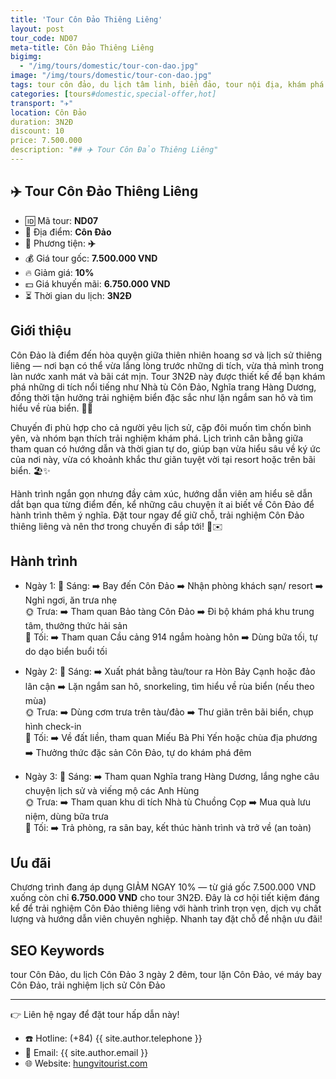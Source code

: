 ```yaml
---
title: 'Tour Côn Đảo Thiêng Liêng'
layout: post
tour_code: ND07
meta-title: Côn Đảo Thiêng Liêng
bigimg:
  - "/img/tours/domestic/tour-con-dao.jpg"
image: "/img/tours/domestic/tour-con-dao.jpg"
tags: tour côn đảo, du lịch tâm linh, biển đảo, tour nội địa, khám phá việt nam
categories: [tours#domestic,special-offer,hot]
transport: "✈️"
location: Côn Đảo
duration: 3N2Đ
discount: 10
price: 7.500.000
description: "## ✈️ Tour Côn Đảo Thiêng Liêng"
---
```


## ✈️ Tour Côn Đảo Thiêng Liêng 

- 🆔 Mã tour: **ND07**
- 📍 Địa điểm: **Côn Đảo**
- 🚗 Phương tiện: **✈️**
- 💰 Giá tour gốc: **7.500.000 VND**
- 🔥 Giảm giá: **10%**
- 💵 Giá khuyến mãi: **6.750.000 VND**
- ⏳ Thời gian du lịch: **3N2Đ**


## Giới thiệu
Côn Đảo là điểm đến hòa quyện giữa thiên nhiên hoang sơ và lịch sử thiêng liêng — nơi bạn có thể vừa lắng lòng trước những di tích, vừa thả mình trong làn nước xanh mát và bãi cát mịn. Tour 3N2Đ này được thiết kế để bạn khám phá những di tích nổi tiếng như Nhà tù Côn Đảo, Nghĩa trang Hàng Dương, đồng thời tận hưởng trải nghiệm biển đặc sắc như lặn ngắm san hô và tìm hiểu về rùa biển. 🐢🌊

Chuyến đi phù hợp cho cả người yêu lịch sử, cặp đôi muốn tìm chốn bình yên, và nhóm bạn thích trải nghiệm khám phá. Lịch trình cân bằng giữa tham quan có hướng dẫn và thời gian tự do, giúp bạn vừa hiểu sâu về ký ức của nơi này, vừa có khoảnh khắc thư giãn tuyệt vời tại resort hoặc trên bãi biển. 🏖️✨

Hành trình ngắn gọn nhưng đầy cảm xúc, hướng dẫn viên am hiểu sẽ dẫn dắt bạn qua từng điểm đến, kể những câu chuyện ít ai biết về Côn Đảo để hành trình thêm ý nghĩa. Đặt tour ngay để giữ chỗ, trải nghiệm Côn Đảo thiêng liêng và nên thơ trong chuyến đi sắp tới! 📩✉️

## Hành trình
- Ngày 1:
  🌅 Sáng: ➡️ Bay đến Côn Đảo ➡️ Nhận phòng khách sạn/ resort ➡️ Nghỉ ngơi, ăn trưa nhẹ  
  🌞 Trưa: ➡️ Tham quan Bảo tàng Côn Đảo ➡️ Đi bộ khám phá khu trung tâm, thưởng thức hải sản  
  🌙 Tối: ➡️ Tham quan Cầu cảng 914 ngắm hoàng hôn ➡️ Dùng bữa tối, tự do dạo biển buổi tối

- Ngày 2:
  🌅 Sáng: ➡️ Xuất phát bằng tàu/tour ra Hòn Bảy Cạnh hoặc đảo lân cận ➡️ Lặn ngắm san hô, snorkeling, tìm hiểu về rùa biển (nếu theo mùa)  
  🌞 Trưa: ➡️ Dùng cơm trưa trên tàu/đảo ➡️ Thư giãn trên bãi biển, chụp hình check-in  
  🌙 Tối: ➡️ Về đất liền, tham quan Miếu Bà Phi Yến hoặc chùa địa phương ➡️ Thưởng thức đặc sản Côn Đảo, tự do khám phá đêm

- Ngày 3:
  🌅 Sáng: ➡️ Tham quan Nghĩa trang Hàng Dương, lắng nghe câu chuyện lịch sử và viếng mộ các Anh Hùng  
  🌞 Trưa: ➡️ Tham quan khu di tích Nhà tù Chuồng Cọp ➡️ Mua quà lưu niệm, dùng bữa trưa  
  🌙 Tối: ➡️ Trả phòng, ra sân bay, kết thúc hành trình và trở về (an toàn)

## Ưu đãi
Chương trình đang áp dụng GIẢM NGAY 10% — từ giá gốc 7.500.000 VND xuống còn chỉ **6.750.000 VND** cho tour 3N2Đ. Đây là cơ hội tiết kiệm đáng kể để trải nghiệm Côn Đảo thiêng liêng với hành trình trọn vẹn, dịch vụ chất lượng và hướng dẫn viên chuyên nghiệp. Nhanh tay đặt chỗ để nhận ưu đãi!

## SEO Keywords
tour Côn Đảo, du lịch Côn Đảo 3 ngày 2 đêm, tour lặn Côn Đảo, vé máy bay Côn Đảo, trải nghiệm lịch sử Côn Đảo

---

👉 Liên hệ ngay để đặt tour hấp dẫn này!

- ☎️ Hotline: (+84) {{ site.author.telephone }}
- 📧 Email: {{ site.author.email }}
- 🌐 Website: [hungvitourist.com](https://hungvitourist.com)

